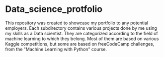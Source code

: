 # Data_science_protfolio
This repository was created to showcase my portfolio to any potential employers.
Each subdirectory contains various projects done by me using my skills as a Data scientist. They are categorized according to the field of machine learning to which they belong. Most of them are based on various Kaggle competitions, but some are based on freeCodeCamp challenges, from the "Machine Learning with Python" course.
